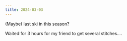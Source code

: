 ```yaml
---
title: 2024-03-03
---
```


(Maybe) last ski in this season?

Waited for 3 hours for my friend to get several stitches....